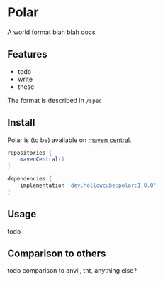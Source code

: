 # Polar
A world format blah blah docs

## Features

* todo
* write
* these

The format is described in `/spec`

## Install
Polar is (to be) available on [maven central](https://search.maven.org/search?q=g:dev.hollowcube%20AND%20a:polar).

```groovy
repositories {
    mavenCentral()
}

dependencies {
    implementation 'dev.hollowcube:polar:1.0.0'
}
```

## Usage
todo

## Comparison to others
todo comparison to anvil, tnt, anything else?
